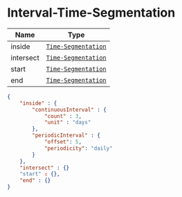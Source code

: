 # Interval-Time-Segmentation

Name        |Type      
------------|----------
inside | [`Time-Segmentation`](/api/reference/data-modelsata-models/d-segmentation/time.md) | Indicates that a Segmentation has to be performed with respect to the [*inside* Selection Condition] on the *Time* Dimension.
intersect | [`Time-Segmentation`](/api/reference/data-modelsata-models/d-segmentation/time.md) | Indicates that a Segmentation has to be performed with respect to the [*intersect* Selection Condition] on the *Time* Dimension.
start | [`Time-Segmentation`](/api/reference/data-modelsata-models/d-segmentation/time.md) | Indicates that a Segmentation has to be performed with respect to the [*start* Selection Condition] on the *Time* Dimension.
end | [`Time-Segmentation`](/api/reference/data-modelsata-models/d-segmentation/time.md) | Indicates that a Segmentation has to be performed with respect to the [*end* Selection Condition] on the *Time* Dimension.

```json
{
    "inside" : {
        "continuousInterval" : {
            "count" : 3,
            "unit" : "days"
        },
        "periodicInterval" : {
        	"offset": 5,
        	"periodicity": "daily"
        }
    },
    "intersect" : {}
    "start" : {},
    "end" : {}
}
```

